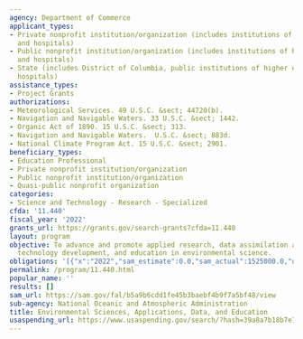 ```yaml
---
agency: Department of Commerce
applicant_types:
- Private nonprofit institution/organization (includes institutions of higher education
  and hospitals)
- Public nonprofit institution/organization (includes institutions of higher education
  and hospitals)
- State (includes District of Columbia, public institutions of higher education and
  hospitals)
assistance_types:
- Project Grants
authorizations:
- Meteorological Services. 49 U.S.C. &sect; 44720(b).
- Navigation and Navigable Waters. 33 U.S.C. &sect; 1442.
- Organic Act of 1890. 15 U.S.C. &sect; 313.
- Navigation and Navigable Waters.  U.S.C. &sect; 883d.
- National Climate Program Act. 15 U.S.C. &sect; 2901.
beneficiary_types:
- Education Professional
- Private nonprofit institution/organization
- Public nonprofit institution/organization
- Quasi-public nonprofit organization
categories:
- Science and Technology - Research - Specialized
cfda: '11.440'
fiscal_year: '2022'
grants_url: https://grants.gov/search-grants?cfda=11.440
layout: program
objective: To advance and promote applied research, data assimilation and management,
  technology development, and education in environmental science.
obligations: '[{"x":"2022","sam_estimate":0.0,"sam_actual":1525000.0,"usa_spending_actual":1525000.0},{"x":"2023","sam_estimate":3000000.0,"sam_actual":0.0,"usa_spending_actual":1483850.0},{"x":"2024","sam_estimate":3000000.0,"sam_actual":0.0,"usa_spending_actual":0.0}]'
permalink: /program/11.440.html
popular_name: ''
results: []
sam_url: https://sam.gov/fal/b5a9b6cdd1fe45b3baebf4b9f7a5bf48/view
sub-agency: National Oceanic and Atmospheric Administration
title: Environmental Sciences, Applications, Data, and Education
usaspending_url: https://www.usaspending.gov/search/?hash=39a8a7b18b7e70cce2f191e771e67d6b
---
```

